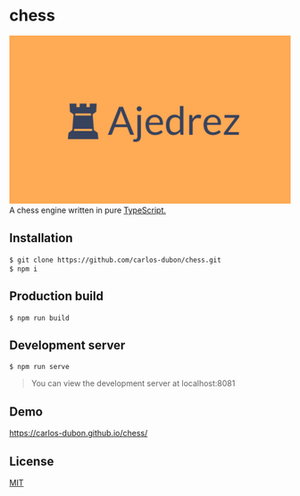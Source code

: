 # chess

![Ajedrez](./splash.png)
A chess engine written in pure [TypeScript.](https://www.typescriptlang.org/)

## Installation

    $ git clone https://github.com/carlos-dubon/chess.git
    $ npm i

## Production build

    $ npm run build

## Development server

    $ npm run serve

> You can view the development server at localhost:8081

## Demo

https://carlos-dubon.github.io/chess/

## License

[MIT](https://github.com/carlos-dubon/chess/blob/master/LICENSE)
